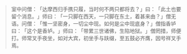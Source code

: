 > 室中问僧：​「达摩西归手携只履，当时何不两只都将去？​」曰：​「此土也要留个消息。​」师曰：​「一只脚在西天，一只脚在东土，着甚来由？​」僧无语。问僧：​「惟一坚密身，一切尘中现。如何是尘中现底身？​」僧指香垆曰：​「这个是香垆。​」师曰：​「带累三世诸佛，生陷地狱。​」僧罔措，师便打。师常叉手夜坐，如对大宾，初坐手与趺缀，至五鼓必齐膺，因号祥叉手焉。


